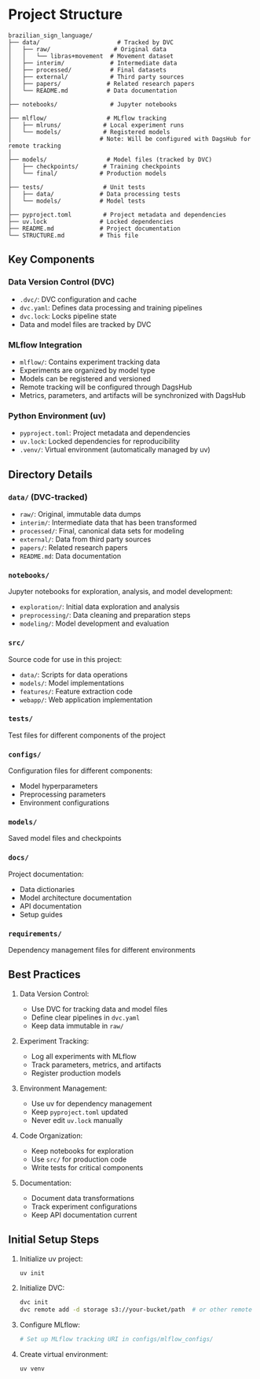 # Project Structure

```
brazilian_sign_language/
├── data/                      # Tracked by DVC
│   ├── raw/                  # Original data
│   │   └── libras+movement  # Movement dataset
│   ├── interim/             # Intermediate data
│   ├── processed/           # Final datasets
│   ├── external/            # Third party sources
│   ├── papers/             # Related research papers
│   └── README.md           # Data documentation
│
├── notebooks/               # Jupyter notebooks
│
├── mlflow/                 # MLflow tracking
│   ├── mlruns/            # Local experiment runs
│   └── models/            # Registered models
│                         # Note: Will be configured with DagsHub for remote tracking
│
├── models/                 # Model files (tracked by DVC)
│   ├── checkpoints/       # Training checkpoints
│   └── final/            # Production models
│
├── tests/                 # Unit tests
│   ├── data/             # Data processing tests
│   └── models/           # Model tests
│
├── pyproject.toml         # Project metadata and dependencies
├── uv.lock               # Locked dependencies
├── README.md             # Project documentation
└── STRUCTURE.md          # This file
```

## Key Components

### Data Version Control (DVC)
- `.dvc/`: DVC configuration and cache
- `dvc.yaml`: Defines data processing and training pipelines
- `dvc.lock`: Locks pipeline state
- Data and model files are tracked by DVC

### MLflow Integration
- `mlflow/`: Contains experiment tracking data
- Experiments are organized by model type
- Models can be registered and versioned
- Remote tracking will be configured through DagsHub
- Metrics, parameters, and artifacts will be synchronized with DagsHub

### Python Environment (uv)
- `pyproject.toml`: Project metadata and dependencies
- `uv.lock`: Locked dependencies for reproducibility
- `.venv/`: Virtual environment (automatically managed by uv)

## Directory Details

### `data/` (DVC-tracked)
- `raw/`: Original, immutable data dumps
- `interim/`: Intermediate data that has been transformed
- `processed/`: Final, canonical data sets for modeling
- `external/`: Data from third party sources
- `papers/`: Related research papers
- `README.md`: Data documentation

### `notebooks/`
Jupyter notebooks for exploration, analysis, and model development:
- `exploration/`: Initial data exploration and analysis
- `preprocessing/`: Data cleaning and preparation steps
- `modeling/`: Model development and evaluation

### `src/`
Source code for use in this project:
- `data/`: Scripts for data operations
- `models/`: Model implementations
- `features/`: Feature extraction code
- `webapp/`: Web application implementation

### `tests/`
Test files for different components of the project

### `configs/`
Configuration files for different components:
- Model hyperparameters
- Preprocessing parameters
- Environment configurations

### `models/`
Saved model files and checkpoints

### `docs/`
Project documentation:
- Data dictionaries
- Model architecture documentation
- API documentation
- Setup guides

### `requirements/`
Dependency management files for different environments

## Best Practices

1. Data Version Control:
   - Use DVC for tracking data and model files
   - Define clear pipelines in `dvc.yaml`
   - Keep data immutable in `raw/`

2. Experiment Tracking:
   - Log all experiments with MLflow
   - Track parameters, metrics, and artifacts
   - Register production models

3. Environment Management:
   - Use uv for dependency management
   - Keep `pyproject.toml` updated
   - Never edit `uv.lock` manually

4. Code Organization:
   - Keep notebooks for exploration
   - Use `src/` for production code
   - Write tests for critical components

5. Documentation:
   - Document data transformations
   - Track experiment configurations
   - Keep API documentation current

## Initial Setup Steps

1. Initialize uv project:
   ```bash
   uv init
   ```

2. Initialize DVC:
   ```bash
   dvc init
   dvc remote add -d storage s3://your-bucket/path  # or other remote
   ```

3. Configure MLflow:
   ```bash
   # Set up MLflow tracking URI in configs/mlflow_configs/
   ```

4. Create virtual environment:
   ```bash
   uv venv
   ``` 